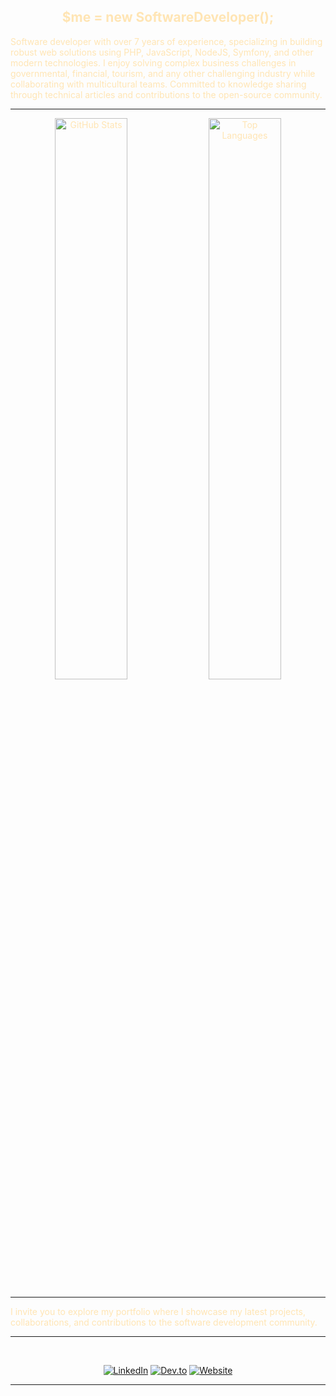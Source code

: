 <div style="color: #ffe5b4;">

<h2 align="center" style="color: #ffe5b4;">$me = new SoftwareDeveloper();</h2>

<p align="center">
  
Software developer with over 7 years of experience, specializing in building robust web solutions using PHP, JavaScript, NodeJS, Symfony, and other modern technologies. I enjoy solving complex business challenges in governmental, financial, tourism, and any other challenging industry while collaborating with multicultural teams. Committed to knowledge sharing through technical articles and contributions to the open-source community.

</p>

---

<p align="center">
  <img width="48%" src="https://github-readme-stats.vercel.app/api?username=razielrodrigues&theme=default&cache_seconds=1800&border_radius=4&hide_title=false&hide_rank=false&show_icons=true&include_all_commits=true&line_height=25" alt="GitHub Stats" />
  <img width="48%" src="https://github-readme-stats.vercel.app/api/top-langs?username=razielrodrigues&theme=default&cache_seconds=1800&border_radius=4&hide_title=false&layout=compact&langs_count=5&card_width=400&hide_progress=false" alt="Top Languages" />
</p>

---

<p align="center">
  
I invite you to explore my portfolio where I showcase my latest projects, collaborations, and contributions to the software development community.

</p>

---

<br>

<p align="center">
  <a href="https://www.linkedin.com/in/raziel-rodrigues/"><img src="https://img.shields.io/badge/LinkedIn-blue?logo=linkedin&logoColor=white" alt="LinkedIn"></a>
  <a href="https://dev.to/razielrodrigues"><img src="https://img.shields.io/badge/Articles-Dev.to-0A0A0A?logo=dev.to&logoColor=white" alt="Dev.to"></a>
  <a href="https://razielrodrigues.dev/"><img src="https://img.shields.io/badge/Website-razielrodrigues.dev-ff69b4?logo=google-chrome&logoColor=white" alt="Website"></a>
</p>

---
</div>
